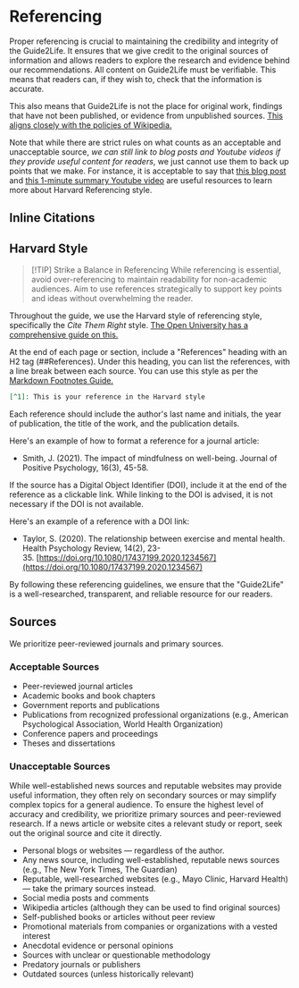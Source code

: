 # Referencing

Proper referencing is crucial to maintaining the credibility and integrity of the Guide2Life. It ensures that we give credit to the original sources of information and allows readers to explore the research and evidence behind our recommendations. All content on Guide2Life must be verifiable. This means that readers can, if they wish to, check that the information is accurate. 

This also means that Guide2Life is not the place for original work,  findings that have not been published, or evidence from unpublished sources. [This aligns closely with the policies of Wikipedia. ](https://en.wikipedia.org/wiki/Help:Referencing_for_beginners)

Note that while there are strict rules on what counts as an acceptable and unacceptable source, *we can still link to blog posts and Youtube videos if they provide useful content for readers*, we just cannot use them to back up points that we make. For instance, it is acceptable to say that [this blog post  ](https://emanuele.cc/harvard-referencing-guide/) and [this 1-minute summary Youtube video](https://www.youtube.com/watch?v=AVeRlhG9gB8) are useful resources to learn more about Harvard Referencing style. 

## Inline Citations



## Harvard Style

> [!TIP] Strike a Balance in Referencing
> While referencing is essential, avoid over-referencing to maintain readability for non-academic audiences. Aim to use references strategically to support key points and ideas without overwhelming the reader.

Throughout the guide, we use the Harvard style of referencing style, specifically the *Cite Them Right* style. [The Open University has a comprehensive guide on this.](https://www5.open.ac.uk/library/referencing-and-plagiarism/quick-guide-to-harvard-referencing-cite-them-right)

At the end of each page or section, include a "References" heading with an H2 tag (##References). Under this heading, you can list the references, with a line break between each source. You can use this style as per the [Markdown Footnotes Guide.](https://www.markdownguide.org/extended-syntax/#footnotes)

```markdown 
[^1]: This is your reference in the Harvard style
 ```

Each reference should include the author's last name and initials, the year of publication, the title of the work, and the publication details.

Here's an example of how to format a reference for a journal article:

- Smith, J. (2021). The impact of mindfulness on well-being. Journal of Positive Psychology, 16(3), 45-58.

If the source has a Digital Object Identifier (DOI), include it at the end of the reference as a clickable link. While linking to the DOI is advised, it is not necessary if the DOI is not available.

Here's an example of a reference with a DOI link:

- Taylor, S. (2020). The relationship between exercise and mental health. Health Psychology Review, 14(2), 23-35. [https://doi.org/10.1080/17437199.2020.1234567](https://doi.org/10.1080/17437199.2020.1234567)

By following these referencing guidelines, we ensure that the "Guide2Life" is a well-researched, transparent, and reliable resource for our readers.

## Sources

We prioritize peer-reviewed journals and primary sources. 

### Acceptable Sources

- Peer-reviewed journal articles
- Academic books and book chapters
- Government reports and publications
- Publications from recognized professional organizations (e.g., American Psychological Association, World Health Organization)
- Conference papers and proceedings
- Theses and dissertations

### Unacceptable Sources

While well-established news sources and reputable websites may provide useful information, they often rely on secondary sources or may simplify complex topics for a general audience. To ensure the highest level of accuracy and credibility, we prioritize primary sources and peer-reviewed research. If a news article or website cites a relevant study or report, seek out the original source and cite it directly.

- Personal blogs or websites — regardless of the author. 
- Any news source, including well-established, reputable news sources (e.g., The New York Times, The Guardian)
- Reputable, well-researched websites (e.g., Mayo Clinic, Harvard Health) — take the primary sources instead. 
- Social media posts and comments
- Wikipedia articles (although they can be used to find original sources)
- Self-published books or articles without peer review
- Promotional materials from companies or organizations with a vested interest
- Anecdotal evidence or personal opinions
- Sources with unclear or questionable methodology
- Predatory journals or publishers
- Outdated sources (unless historically relevant)